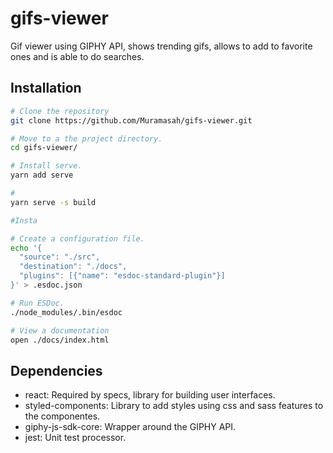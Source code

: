 
# gifs-viewer
Gif viewer using GIPHY API, shows trending gifs, allows to add to favorite ones and is able to do searches.

## Installation
```sh
# Clone the repository
git clone https://github.com/Muramasah/gifs-viewer.git

# Move to a the project directory.
cd gifs-viewer/

# Install serve.
yarn add serve

# 
yarn serve -s build

#Insta

# Create a configuration file.
echo '{
  "source": "./src",
  "destination": "./docs",
  "plugins": [{"name": "esdoc-standard-plugin"}]
}' > .esdoc.json

# Run ESDoc.
./node_modules/.bin/esdoc

# View a documentation
open ./docs/index.html
```

## Dependencies
-   react: Required by specs, library for building user interfaces.
-   styled-components: Library to add styles using css and sass features to the componentes.
-   giphy-js-sdk-core: Wrapper around the GIPHY API.
-   jest: Unit test processor.
